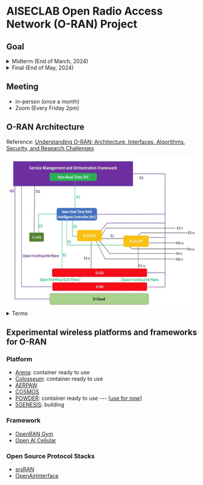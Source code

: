 # AISECLAB Open Radio Access Network (O-RAN) Project
## Goal 
<details><summary>Midterm (End of March, 2024)</summary>
<p>
  Goal: Complete a simple whole Federated Learning Process
</p>
</details>
<details><summary>Final (End of May, 2024)</summary>
<p>
  1. data flow
  2. realistic problem (thinking)
</p>
</details>

## Meeting
- in-person (once a month)
- Zoom (Every Friday 2pm)
  
## O-RAN Architecture
Reference: [Understanding O-RAN: Architecture, Interfaces, Algorithms, Security, and Research Challenges](https://arxiv.org/pdf/2202.01032.pdf)

<img src="https://github.com/XueShannon/AISECLAB_O-RAN/blob/main/Architecture/O-RAN.jpg" height="400" width="550" >

<details>
<summary>Terms</summary>
  
* **A1**: Interface between non-RT RIC and Near-RT RIC to enable policy-driven guidance of Near-RT RIC applications/functions, and support AI/ML workflow.
* **Near-Real-Time RAN Intelligent Controller**: An O-RAN Network Function (NF) that enables near-real-time control and optimization of RAN elements and resources via fine-grained data collection and actions over E2 interface. It may include AI/ML (Artificial Intelligence / Machine Learning) workflow including model training, inference and updates. 
* **Non-Real-Time RAN Intelligent Controller**: A functionality within SMO that drives the content carried across the A1 interface.  It is comprised of the Non-RT RIC Framework and the Non-RT RIC Applications (rApps) whose services are defined below. 
* **Non-RT RIC Applications (rApps)**: Modular applications that leverage the functionality exposed via the Non-RT RIC Framework’s R1 interface to provide added value services relative to RAN operation, such as driving the A1 interface, recommending values and actions that may be subsequently applied over the O1/O2 interface and generating “enrichment information” for the use of other rApps.  The rApp functionality within the Non-RT RIC enables non-real-time control and optimization of RAN elements and resources and policy-based guidance to the applications/features in Near-RT RIC.  
* **O2**: Interface between SMO framework as specified in Clause 5.3.1 and the O-Cloud for supporting O-RAN virtual network functions. 
* **R1 Interface**: Interface between rApps and Non-RT RIC Framework via which R1 Services can be produced and consumed. 
* **SMO**: A Service Management and Orchestration framework.
* **xApp**: An application designed to run on the Near-RT RIC. Such an application is likely to consist of one or more microservices and at the point of on-boarding will identify which data it consumes and which data it provides. The application is independent of the Near-RT RIC and may be provided by any third party. The E2 enables a direct association between the xApp and the RAN functionality.
* **Y1**: An interface over which RAN analytics services are exposed by the Near-RT RIC to be consumed by Y1 consumers.

</details>

## Experimental wireless platforms and frameworks for O-RAN
### Platform
- [Arena](https://ece.northeastern.edu/wineslab/arena.php): container ready to use
- [Colosseum](https://www.northeastern.edu/colosseum/): container ready to use
- [AERPAW](https://aerpaw.org)
- [COSMOS](https://www.cosmos-lab.org)
- [POWDER](https://powderwireless.net): container ready to use --- [[use for now](https://github.com/XueShannon/AISECLAB_O-RAN/tree/main/POWDER)]
- [5GENESIS](https://5genesis.eu): building
### Framework
- [OpenRAN Gym](https://openrangym.com/other/publications)
- [Open AI Cellular](https://www.openaicellular.org)

### Open Source Protocol Stacks
- [srsRAN](https://www.srslte.com/srsran-project-update)
- [OpenAirInterface](https://openairinterface.org/news/o-ran-alliance-and-openairinterface-software-alliance-expand-cooperation-on-developing-open-software-for-the-ran/)
